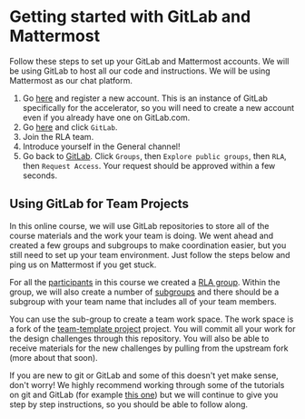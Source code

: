 # Getting started with GitLab and Mattermost

Follow these steps to set up your GitLab and Mattermost accounts. We will be using GitLab to host all our code and instructions. We will be using Mattermost as our chat platform.
1. Go [here](https://gitlab.refugeelearning.site) and register a new account. This is an instance of GitLab specifically for the accelerator, so you will need to create a new account even if you already have one on GitLab.com.
2. Go [here](https://mattermost.refugeelearning.site) and click `GitLab`.
3. Join the RLA team.
4. Introduce yourself in the General channel!
5. Go back to [GitLab](https://gitlab.refugeelearning.site). Click `Groups`, then `Explore public groups`, then `RLA`, then `Request Access`. Your request should be approved within a few seconds.

## Using GitLab for Team Projects

In this online course, we will use GitLab repositories to store all of the course materials and the work your team is doing. We went ahead and created a few groups and subgroups to make coordination easier, but you still need to set up your team environment. Just follow the steps below and ping us on Mattermost if you get stuck.

For all the [participants](https://gitlab.refugeelearning.site/groups/rla/group_members) in this course we created a [RLA group](https://gitlab.refugeelearning.site/rla). Within the group, we will also create a number of [subgroups](https://gitlab.refugeelearning.site/groups/rla/subgroups) and there should be a subgroup with your team name that includes all of your team members.

You can use the sub-group to create a team work space. The work space is a fork of the [team-template project](https://gitlab.refugeelearning.site/rla/team-template) project. You will commit all your work for the design challenges through this repository. You will also be able to receive materials for the new challenges by pulling from the upstream fork (more about that soon).

If you are new to git or GitLab and some of this doesn't yet make sense, don't worry! We highly recommend working through some of the tutorials on git and GitLab (for example [this one](https://about.gitlab.com/2016/10/25/gitlab-workflow-an-overview/)) but we will continue to give you step by step instructions, so you should be able to follow along.
